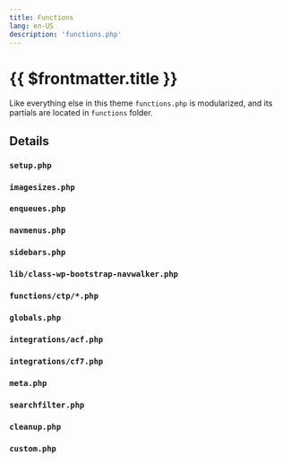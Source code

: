 ```yaml
---
title: Functions
lang: en-US
description: 'functions.php'
---
```


# {{ $frontmatter.title }}

Like everything else in this theme `functions.php` is modularized, and its partials are located in `functions` folder.

## Details

### `setup.php`

### `imagesizes.php`

### `enqueues.php`

### `navmenus.php`

### `sidebars.php`

### `lib/class-wp-bootstrap-navwalker.php`

### `functions/ctp/*.php`

### `globals.php`

### `integrations/acf.php`

### `integrations/cf7.php`

### `meta.php`

### `searchfilter.php`

### `cleanup.php`

### `custom.php`